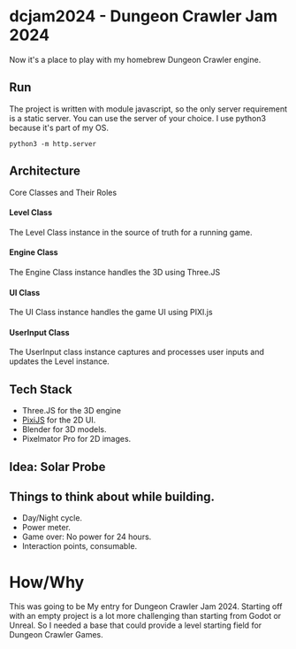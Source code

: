# dcjam2024 - Dungeon Crawler Jam 2024

Now it's a place to play with my homebrew Dungeon Crawler engine. 


## Run
The project is written with module javascript, so the only server requirement is a static server. You can use the server of your choice. I use python3 because it's part of my OS.

```
python3 -m http.server
```


## Architecture
Core Classes and Their Roles
#### Level Class

The Level Class instance in the source of truth for a running game.


#### Engine Class

The Engine Class instance handles the 3D using Three.JS


#### UI Class

The UI Class instance handles the game UI using PIXI.js

#### UserInput Class

The UserInput class instance captures and processes user inputs and updates the Level instance.




## Tech Stack

* Three.JS for the 3D engine  
* [PixiJS](https://pixijs.download/release/docs/index.html) for the 2D UI.
* Blender for 3D models.
* Pixelmator Pro for 2D images.


## Idea: Solar Probe


## Things to think about while building.
* Day/Night cycle.
* Power meter.
* Game over: No power for 24 hours.
* Interaction points, consumable.

# How/Why
This was going to be My entry for Dungeon Crawler Jam 2024. Starting off with an empty project is a lot more challenging than starting from Godot or Unreal. So I needed a base that could provide a level starting field for Dungeon Crawler Games.